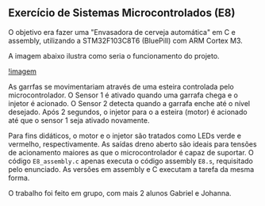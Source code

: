 ## Exercício de Sistemas Microcontrolados (E8)

O objetivo era fazer uma "Envasadora de cerveja automática" em C e assembly, utilizando a STM32F103C8T6 (BluePill) com ARM Cortex M3.

A imagem abaixo ilustra como seria o funcionamento do projeto.

[!imagem](img.png)

As garrfas se movimentariam através de uma esteira controlada pelo microcontrolador. O Sensor 1 é ativado quando uma garrafa chega e o injetor é acionado. O Sensor 2 detecta quando a garrafa enche até o nível desejado. Após 2 segundos, o injetor para o a esteira (motor)
é acionado até que o sensor 1 seja ativado novamente.

Para fins didáticos, o motor e o injetor são tratados como LEDs verde e vermelho, respectivamente. As saídas dreno aberto são ideais para tensões de acionamento maiores as que o microcontrolador é capaz de suportar.
O código `E8_assembly.c` apenas executa o código assembly `E8.s`, requisitado pelo enunciado. As versões em assembly e C executam a tarefa da mesma forma.

O trabalho foi feito em grupo, com mais 2 alunos Gabriel e Johanna.

